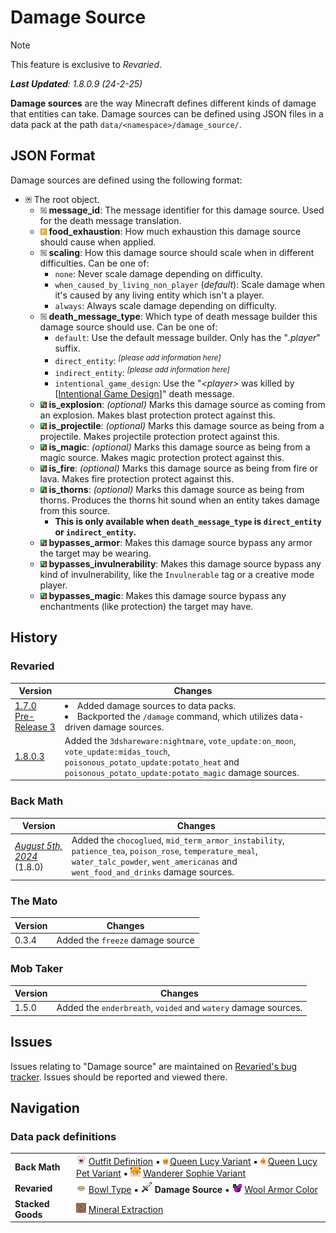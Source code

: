 # Damage Source
> [!NOTE]
> This feature is exclusive to *Revaried*.
>
> ***Last Updated**: 1.8.0.9 (24-2-25)*

**Damage sources** are the way Minecraft defines different kinds of damage that entities can take. Damage sources can be defined using JSON files in a data pack at the path `data/<namespace>/damage_source/`.

## JSON Format
Damage sources are defined using the following format:

- <img src=Tags/compound_tag.png> The root object.
  - <img src=Tags/string_tag.png> **message_id**: The message identifier for this damage source. Used for the death message translation.
  - <img src=Tags/float_tag.png> **food_exhaustion**: How much exhaustion this damage source should cause when applied.
  - <img src=Tags/string_tag.png> **scaling**: How this damage source should scale when in different difficulties. Can be one of:
    - `none`: Never scale damage depending on difficulty.
    - `when_caused_by_living_non_player` (*default*): Scale damage when it's caused by any living entity which isn't a player.
    - `always`: Always scale damage depending on difficulty.
  - <img src=Tags/string_tag.png> **death_message_type**: Which type of death message builder this damage source should use. Can be one of:
    - `default`: Use the default message builder. Only has the "*.player*" suffix.
    - `direct_entity`: <sup>*[please add information here]*</sup>
    - `indirect_entity`: <sup>*[please add information here]*</sup>
    - `intentional_game_design`: Use the "*\<player>* was killed by [[Intentional Game Design](https://bugs.mojang.com/browse/MCPE-28723)]" death message.
  - <img src=Tags/boolean_tag.png> **is_explosion**: *(optional)* Marks this damage source as coming from an explosion. Makes blast protection protect against this.
  - <img src=Tags/boolean_tag.png> **is_projectile**: *(optional)* Marks this damage source as being from a projectile. Makes projectile protection protect against this.
  - <img src=Tags/boolean_tag.png> **is_magic**: *(optional)* Marks this damage source as being from a magic source. Makes magic protection protect against this.
  - <img src=Tags/boolean_tag.png> **is_fire**: *(optional)* Marks this damage source as being from fire or lava. Makes fire protection protect against this.
  - <img src=Tags/boolean_tag.png> **is_thorns**: *(optional)* Marks this damage source as being from thorns. Produces the thorns hit sound when an entity takes damage from this source.
    - **This is only available when `death_message_type` is `direct_entity` or `indirect_entity`.** 
  - <img src=Tags/boolean_tag.png> **bypasses_armor**: Makes this damage source bypass any armor the target may be wearing.
  - <img src=Tags/boolean_tag.png> **bypasses_invulnerability**: Makes this damage source bypass any kind of invulnerability, like the `Invulnerable` tag or a creative mode player.
  - <img src=Tags/boolean_tag.png> **bypasses_magic**: Makes this damage source bypass any enchantments (like protection) the target may have.

## History
### Revaried
| Version | Changes |
|---------|---------|
| [1.7.0 Pre-Release 3](/Variants/Changelogs/1.16.5%20-%201.7.0%20Pre-Release%203/Changelog%201.7.0%20Pre-Release%203.md) | <li> Added damage sources to data packs. </li> <li> Backported the `/damage` command, which utilizes data-driven damage sources. </li> |
| [1.8.0.3](/Variants/Changelogs/1.16.5%20-%201.8.0.3/Changelog%201.8.0.3.md) | Added the `3dshareware:nightmare`, `vote_update:on_moon`, `vote_update:midas_touch`, `poisonous_potato_update:potato_heat` and `poisonous_potato_update:potato_magic` damage sources. |

### Back Math
| Version | Changes |
|---------|---------|
| [*August 5th, 2024*](/Back%20Math/Changelogs/1.8%20Beta%20Dev%20-%2005-08-24/Changelog%2005-08-24.md) (1.8.0) | Added the `chocoglued`, `mid_term_armor_instability`, `patience_tea`, `poison_rose`, `temperature_meal`, `water_talc_powder`, `went_americanas` and `went_food_and_drinks` damage sources. |

### The Mato
| Version | Changes |
|---------|---------|
| 0.3.4   | Added the `freeze` damage source |

### Mob Taker
| Version | Changes |
|---------|---------|
| 1.5.0   | Added the `enderbreath`, `voided` and `watery` damage sources. |

## Issues
Issues relating to "Damage source" are maintained on [Revaried's bug tracker](https://github.com/Fabricio20106/Variants/issues). Issues should be reported and viewed there.

## Navigation
### Data pack definitions
| | |
|-|-|
| **Back Math** | ![](/Textures/navbox/outfit_definition.png) [Outfit Definition](/Back%20Math/Docs/Outfit%20Definition.md) ▪ ![](/Textures/navbox/queen_lucy_variant.png) [Queen Lucy Variant](/Back%20Math/Docs/Queen%20Lucy%20Variant.md) ▪ ![](/Textures/navbox/queen_lucy_pet_variant.png) [Queen Lucy Pet Variant](/Back%20Math/Docs/Queen%20Lucy%20Pet%20Variant.md) ▪ ![](/Textures/navbox/wanderer_sophie_variant.png) [Wanderer Sophie Variant](/Back%20Math/Docs/Wanderer%20Sophie%20Variant.md) |
| **Revaried** | ![](/Textures/navbox/bowl_type.png) [Bowl Type](/Variants/Docs/Bowl%20Type.md) ▪ ![](/Textures/navbox/damage_source.png) **Damage Source** ▪ ![](/Textures/navbox/wool_armor_color.png) [Wool Armor Color](/Variants/Docs/Wool%20Armor%20Color.md) |
| **Stacked Goods** | ![](/Textures/navbox/mineral_extraction.png) [Mineral Extraction](/Stacked%20Goods/Docs/Mineral%20Extraction.md) |